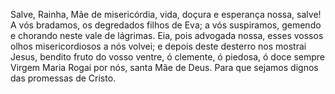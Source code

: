 Salve, Rainha, Mãe de misericórdia, vida, doçura e esperança nossa, salve! A vós bradamos, os degredados filhos de Eva; a vós suspiramos, gemendo e chorando neste vale de lágrimas. Eia, pois advogada nossa, esses vossos olhos misericordiosos a nós volvei; e depois deste desterro nos mostrai Jesus, bendito fruto do vosso ventre, ó clemente, ó piedosa, ó doce sempre Virgem Maria Rogai por nós, santa Mãe de Deus. Para que sejamos dignos das promessas de Cristo.
